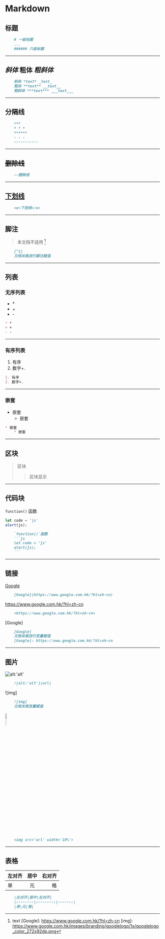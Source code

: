 # Markdown

## 标题

```markdown
    # 一级标题
    ...
    ###### 六级标题
```

***

## *斜体* **粗体** ***粗斜体***

```markdown
    斜体 *text* _text_
    粗体 **text** __text__
    粗斜体 ***text*** ___text___
```

***

## 分隔线

```markdown
    ***
    * * *
    ******
    - - -
    -----------
```

***

## ~~删除线~~

```markdown
    ~~删除线
```

***

## <u>下划线</u>

```markdown
    <u>下划线</u>
```

***

## 脚注

> 本文档不适用
[^1]

```markdown
    [^1]
    文档末尾进行脚注赋值
```

***

## 列表

### 无序列表

* \*
* \+
* \-

```markdown
* *
+ +
- -
```

***

### 有序列表

1. 有序
2. 数字+.

```markdown
1. 有序
2. 数字+.
```

***

### 嵌套

* 嵌套
    * 嵌套

```markdown
* 嵌套
    * 嵌套
```

***

## 区块

> 区块
>> 区块显示

***

## 代码块

`function()` 函数

```js
let code = 'js'
alert(js);
```

```markdown
    `function()`函数
    ```js
    let code = 'js'
    alert(js);
    ```
```

***

## 链接

[Google](https://www.google.com.hk/?hl=zh-cn)

```markdown
    [Google](https://www.google.com.hk/?hl=zh-cn)
```

<https://www.google.com.hk/?hl=zh-cn>

```markdown
    <https://www.google.com.hk/?hl=zh-cn>
```

[Google]

```markdown
    [Google]
    文档末尾进行变量赋值
    [Google]: https://www.google.com.hk/?hl=zh-cn
```

***

## 图片

![alt:'alt'](https://www.google.com.hk/images/branding/googlelogo/1x/googlelogo_color_272x92dp.png)

```markdown
    ![alt:'alt'](url)
```

![img]

```markdown
    ![img]
    文档末尾变量赋值
```

<img src="https://www.google.com.hk/images/branding/googlelogo/1x/googlelogo_color_272x92dp.png" width="10%">

```markdown
    <img src='url' width='10%'>
```

***

## 表格

|左对齐|居中|右对齐|
|:-------|:-------:|------:|
|单|元|格|

```markdown
    |左对齐|居中|右对齐|
    |:-------|:-------:|------:|
    |单|元|格|
```

[^1]: text
[Google]: https://www.google.com.hk/?hl=zh-cn
[img]: https://www.google.com.hk/images/branding/googlelogo/1x/googlelogo_color_272x92dp.png
